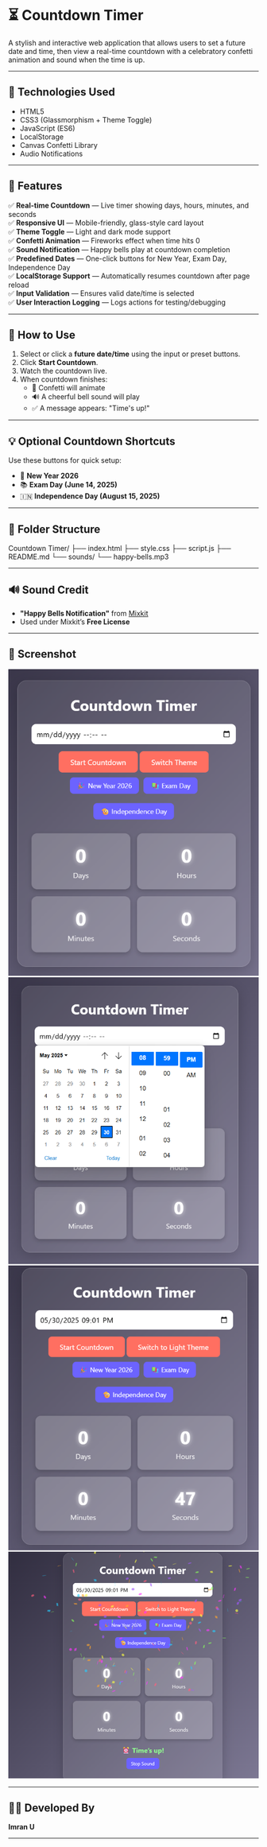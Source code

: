 # ⏳ Countdown Timer

A stylish and interactive web application that allows users to set a future date and time, then view a real-time countdown with a celebratory confetti animation and sound when the time is up.

---

## 🔧 Technologies Used

- HTML5
- CSS3 (Glassmorphism + Theme Toggle)
- JavaScript (ES6)
- LocalStorage
- Canvas Confetti Library
- Audio Notifications

---

## 🎯 Features

✅ **Real-time Countdown** — Live timer showing days, hours, minutes, and seconds  
✅ **Responsive UI** — Mobile-friendly, glass-style card layout  
✅ **Theme Toggle** — Light and dark mode support  
✅ **Confetti Animation** — Fireworks effect when time hits 0  
✅ **Sound Notification** — Happy bells play at countdown completion  
✅ **Predefined Dates** — One-click buttons for New Year, Exam Day, Independence Day  
✅ **LocalStorage Support** — Automatically resumes countdown after page reload  
✅ **Input Validation** — Ensures valid date/time is selected  
✅ **User Interaction Logging** — Logs actions for testing/debugging  

---

## 🚀 How to Use

1. Select or click a **future date/time** using the input or preset buttons.
2. Click **Start Countdown**.
3. Watch the countdown live.
4. When countdown finishes:
   - 🎉 Confetti will animate
   - 🔊 A cheerful bell sound will play
   - ✅ A message appears: "Time's up!"

---

## 💡 Optional Countdown Shortcuts

Use these buttons for quick setup:
- 🎉 **New Year 2026**
- 📚 **Exam Day (June 14, 2025)**
- 🇮🇳 **Independence Day (August 15, 2025)**

---

## 📁 Folder Structure

Countdown Timer/
├── index.html
├── style.css
├── script.js
├── README.md
└── sounds/
    └── happy-bells.mp3

---

## 🔊 Sound Credit

- **"Happy Bells Notification"** from [Mixkit](https://mixkit.co/)
- Used under Mixkit’s **Free License**

---

## 📸 Screenshot

![Countdown Timer Preview](./Screenshots/Screenshot%202025-05-30%20205916.png)
![Countdown Timer Preview](./Screenshots/Screenshot%202025-05-30%20205953.png)
![Countdown Timer Preview](./Screenshots/Screenshot%202025-05-30%20210016.png)
![Countdown Timer Preview](./Screenshots/Screenshot%202025-05-30%20210111.png)


---

## 🧑‍💻 Developed By

**Imran U**  

---


